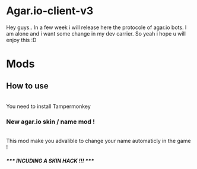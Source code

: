 # Agar.io-client-v3
Hey guys.. In a few week i will release here the protocole of agar.io bots. 
I am alone and i want some change in my dev carrier. 
So yeah i hope u will enjoy this :D

# Mods

<h2> How to use </h2>

<br> You need to install Tampermonkey 

<h3> New agar.io skin / name mod !</h3>
<br> This mod make you advalible to change your name automaticly in the game !
<h5> *** INCUDING A SKIN HACK !!! *** </h5>
